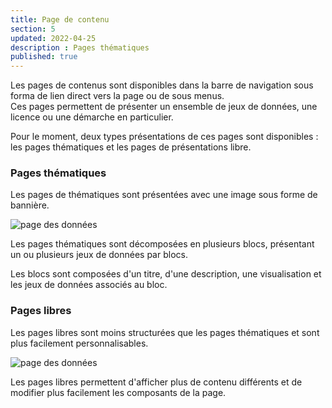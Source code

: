 ```yaml
---
title: Page de contenu
section: 5
updated: 2022-04-25
description : Pages thématiques
published: true
---
```


Les pages de contenus sont disponibles dans la barre de navigation sous forma de lien direct vers la page ou de sous menus.  
Ces pages permettent de présenter un ensemble de jeux de données, une licence ou une démarche en particulier.

Pour le moment, deux types présentations de ces pages sont disponibles : les pages thématiques et les pages de présentations libre.  

### Pages thématiques

Les pages de thématiques sont présentées avec une image sous forme de bannière.

![page des données](./images/user-guide-frontoffice/thematique.png)

Les pages thématiques sont décomposées en plusieurs blocs, présentant un ou plusieurs jeux de données par blocs.  

Les  blocs sont composées d'un titre, d'une description, une visualisation et les jeux de données associés au bloc.

### Pages libres

Les pages libres sont moins structurées que les pages thématiques et sont plus facilement personnalisables.

![page des données](./images/user-guide-frontoffice/libre.png)

Les pages libres permettent d'afficher plus de contenu différents et de modifier plus facilement les composants de la page.
